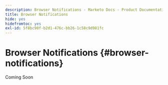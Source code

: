 ```yaml
---
description: Browser Notifications - Marketo Docs - Product Documentation
title: Browser Notifications
hide: yes
hidefromtoc: yes
exl-id: 5f8bc90f-b2d1-476c-bb26-1c58c9d981fc
---
```

# Browser Notifications {#browser-notifications}

Coming Soon
